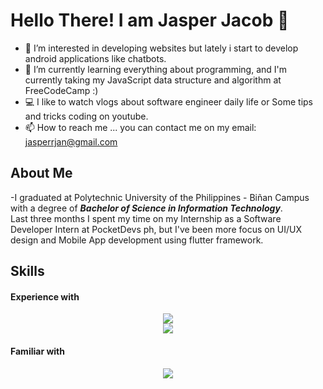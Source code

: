 <h1> Hello There! I am Jasper Jacob 👋 </h1>

- 👀 I’m interested in developing websites but lately i start to develop android applications like chatbots.
- 🌱 I’m currently learning everything about programming, and I'm currently taking my JavaScript data structure and algorithm at FreeCodeCamp :)
- 💻 I like to watch vlogs about software engineer daily life or Some tips and tricks coding on youtube.
- 📫 How to reach me ... you can contact me on my email: jasperrjan@gmail.com

<h2> About Me </h2>
-I graduated at Polytechnic University of the Philippines - Biñan Campus with a degree of <b><i>Bachelor of Science in Information Technology</i></b>.<br>Last three months I spent my time on my Internship as a Software Developer Intern at PocketDevs ph, but I've been more focus on UI/UX design and Mobile App development using flutter framework.
<h2> Skills </h2>
<h4> Experience with </h4>
<p align="center">
  <a href="https://skillicons.dev">
    <img src="https://skillicons.dev/icons?i=html,css,javascript,bootstrap,laravel" />
  </a>
  <br>
  <a href="https://skillicons.dev">
    <img src="https://skillicons.dev/icons?i=flutter,dart,firebase,react,figma" />
  </a>
</p>
<h4> Familiar with</h4>
<p align="center">
  <a href="https://skillicons.dev">
    <img src="https://skillicons.dev/icons?i=py,sqlite,java,vscode,git" />
  </a>
</p>


<!---
jasperjacoob/jasperjacoob is a ✨ special ✨ repository because its `README.md` (this file) appears on your GitHub profile.
You can click the Preview link to take a look at your changes.
--->
